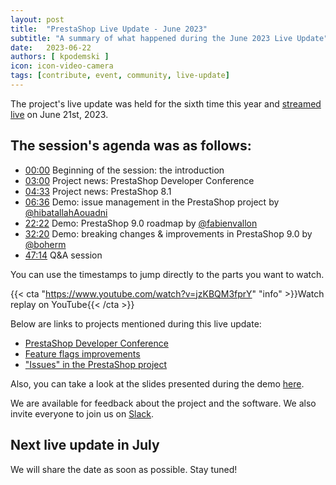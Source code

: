 ```yaml
---
layout: post
title:  "PrestaShop Live Update - June 2023"
subtitle: "A summary of what happened during the June 2023 Live Update"
date:   2023-06-22
authors: [ kpodemski ]
icon: icon-video-camera
tags: [contribute, event, community, live-update]
---
```


The project's live update was held for the sixth time this year and [streamed live](https://www.youtube.com/watch?v=jzKBQM3fprY) on June 21st, 2023.

## The session's agenda was as follows:

- [00:00](hhttps://www.youtube.com/watch?v=jzKBQM3fprY) Beginning of the session: the introduction
- [03:00](https://youtu.be/jzKBQM3fprY?t=180) Project news: PrestaShop Developer Conference
- [04:33](https://youtu.be/jzKBQM3fprY?t=273) Project news: PrestaShop 8.1
- [06:36](https://youtu.be/jzKBQM3fprY?t=396) Demo: issue management in the PrestaShop project by [@hibatallahAouadni](https://github.com/hibatallahAouadni)
- [22:22](https://youtu.be/jzKBQM3fprY?t=1341) Demo: PrestaShop 9.0 roadmap by [@fabienvallon](https://github.com/fabienvallon)
- [32:20](https://youtu.be/jzKBQM3fprY?t=1940) Demo: breaking changes & improvements in PrestaShop 9.0 by [@boherm](https://github.com/boherm)
- [47:14](https://youtu.be/jzKBQM3fprY?t=2834) Q&A session

You can use the timestamps to jump directly to the parts you want to watch.

{{< cta "https://www.youtube.com/watch?v=jzKBQM3fprY" "info" >}}Watch replay on YouTube{{< /cta >}}

Below are links to projects mentioned during this live update:
- [PrestaShop Developer Conference](https://events.prestashop.com/prestashop-developer-conference/en)
- [Feature flags improvements](https://github.com/PrestaShop/PrestaShop/pull/32923)
- ["Issues" in the PrestaShop project](https://github.com/PrestaShop/PrestaShop/issues)

Also, you can take a look at the slides presented during the demo [here](https://docs.google.com/presentation/d/1h33A_tXStaUSo8HSeQrEwVH7bq50U0xx5j6rp6iFzWo/edit?usp=sharing).

We are available for feedback about the project and the software. We also invite everyone to join us on [Slack](https://www.prestashop-project.org/slack/).

## Next live update in July

We will share the date as soon as possible. Stay tuned!
